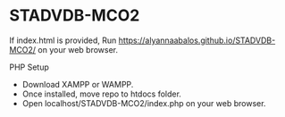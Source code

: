 # STADVDB-MCO2


If index.html is provided, Run https://alyannaabalos.github.io/STADVDB-MCO2/ on your web browser.

PHP Setup
- Download XAMPP or WAMPP.
- Once installed, move repo to htdocs folder.
- Open localhost/STADVDB-MCO2/index.php on your web browser.
